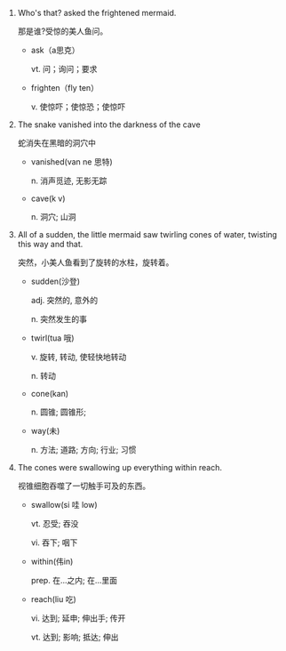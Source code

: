 1. Who's that?  asked the frightened mermaid.

    那是谁?受惊的美人鱼问。

    - ask（a思克）

        vt. 问；询问；要求

    - frighten（fly ten）

        v. 使惊吓；使惊恐；使惊吓

3. The snake vanished into the darkness of the cave

    蛇消失在黑暗的洞穴中

    - vanished(van ne 思特)

        n. 消声觅迹, 无影无踪

    - cave(k v)

        n. 洞穴; 山洞

4. All of a sudden, the little mermaid saw twirling cones of water, twisting this way and that.

    突然，小美人鱼看到了旋转的水柱，旋转着。

    - sudden(沙登)

        adj. 突然的, 意外的

        n. 突然发生的事

    - twirl(tua 哦)

        v. 旋转, 转动, 使轻快地转动

        n. 转动

    - cone(kan)

        n. 圆锥; 圆锥形; 

    - way(未)

        n. 方法; 道路; 方向; 行业; 习惯

5. The cones were swallowing up everything within reach.

    视锥细胞吞噬了一切触手可及的东西。

    - swallow(si 哇 low)

        vt. 忍受; 吞没

        vi. 吞下; 咽下

    - within(伟in)

        prep. 在...之内; 在...里面

    - reach(liu 吃)

        vi. 达到; 延申; 伸出手; 传开

        vt. 达到; 影响; 抵达; 伸出

